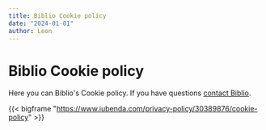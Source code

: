 ```yaml
---
title: Biblio Cookie policy
date: "2024-01-01"
author: Leon
---
```


# Biblio Cookie policy

Here you can Biblio's Cookie policy. If you have questions [contact Biblio](/pages/contact-biblio).

{{< bigframe "https://www.iubenda.com/privacy-policy/30389876/cookie-policy" >}}
